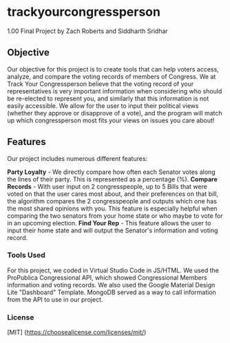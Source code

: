 # trackyourcongressperson
1.00 Final Project by Zach Roberts and Siddharth Sridhar

## Objective
Our objective for this project is to create tools that can help voters access, analyze, and compare the voting records of members of Congress. We at Track Your Congressperson believe that the voting record of your representatives is very important information when considering who should be re-elected to represent you, and similarly that this information is not easily accessible. We allow for the user to input their political views (whether they approve or disapprove of a vote), and the program will match up which congressperson most fits your views on issues you care about!

## Features

Our project includes numerous different features:

**Party Loyalty** - We directly compare how often each Senator votes along the lines of their party. This is represented as a percentage (%).
**Compare Records** - With user input on 2 congresspeople, up to 5 Bills that were voted on that the user cares most about, and their preferences on that bill, the algorithm compares the 2 congresspeople and outputs which one has the most shared opinions with you. This feature is especially helpful when comparing the two senators from your home state or who maybe to vote for in an upcoming election.
**Find Your Rep** - This feature allows the user to input their home state and will output the Senator's information and voting record.

### Tools Used

For this project, we coded in Virtual Studio Code in JS/HTML. We used the ProPublica Congressional API, which showed Congressional Members information and voting records. We also used the Google Material Design Lite "Dashboard" Template. MongoDB served as a way to call information from the API to use in our project.

### License
[MIT] (https://choosealicense.com/licenses/mit/)
